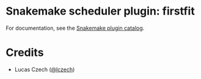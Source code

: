 # Snakemake scheduler plugin: firstfit

For documentation, see the [Snakemake plugin catalog](https://snakemake.github.io/snakemake-plugin-catalog/plugins/scheduler/firstfit.html).

# Credits
- Lucas Czech ([@lczech](https://github.com/lczech))
